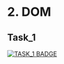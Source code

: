 # 2. DOM

## Task_1

[![TASK_1 BADGE](https://github.com/JohnnyStorm19/ahj-2-DOM-task_1/actions/workflows/web.yml/badge.svg)](https://github.com/JohnnyStorm19/ahj-2-DOM-task_1/actions/workflows/web.yml)